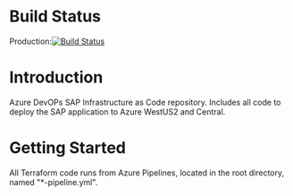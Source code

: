 # Build Status
Production:[![Build Status](https://dev.azure.com/raleys/automation/_apis/build/status/SAP?branchName=master)](https://dev.azure.com/raleys/automation/_build/latest?definitionId=286&branchName=master)
# Introduction 
Azure DevOPs SAP Infrastructure as Code repository.
Includes all code to deploy the SAP application to Azure WestUS2 and Central.

# Getting Started
All Terraform code runs from Azure Pipelines, located in the root directory, named "*-pipeline.yml".